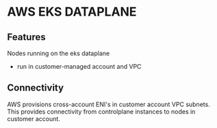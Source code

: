 # AWS EKS DATAPLANE

## Features
Nodes running on the eks dataplane
- run in customer-managed account and VPC

## Connectivity
AWS provisions cross-account ENI's in customer account VPC subnets.
This provides connectivity from controlplane instances to nodes in customer account.
